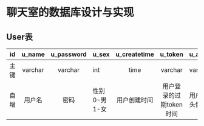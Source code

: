 # 聊天室的数据库设计与实现

## User表

|  id  | u_name  | u_password | u_sex              | u_createtime |         u_token         | u_avatar         | u_money  | u_saying     | u_location     |
| :--: | :-----: | :--------: | ------------------ | :----------: | :---------------------: | ---------------- | -------- | ------------ | -------------- |
| 主键 | varchar |  varchar   | int                |     time     |         varchar         | varchar          | int      | varchar      | varchar        |
| 自增 | 用户名  |    密码    | 性别<br />0-男1-女 | 用户创建时间 | 用户登录的过期token时间 | 用户默认头像链接 | 用户金币 | 用户个性签名 | 用户的位置信息 |











































































































































